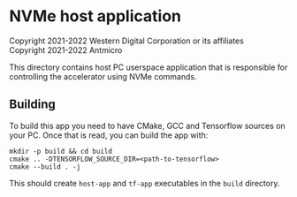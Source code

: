 NVMe host application
=====================

Copyright 2021-2022 Western Digital Corporation or its affiliates<br>
Copyright 2021-2022 Antmicro

This directory contains host PC userspace application that is responsible for
controlling the accelerator using NVMe commands.

Building
--------

To build this app you need to have CMake, GCC and Tensorflow sources on your PC.
Once that is read, you can build the app with:

    mkdir -p build && cd build
    cmake .. -DTENSORFLOW_SOURCE_DIR=<path-to-tensorflow>
    cmake --build . -j

This should create `host-app` and `tf-app` executables in the `build` directory.

